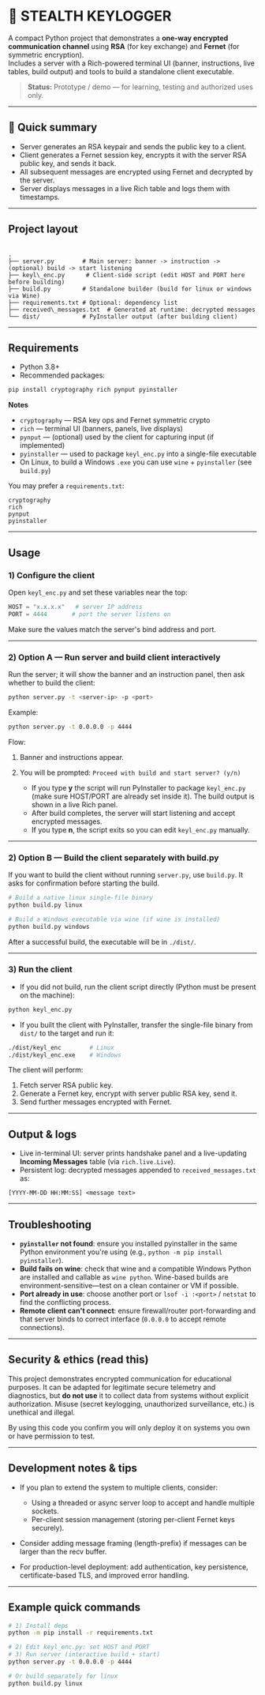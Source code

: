 # 🔐 STEALTH KEYLOGGER

A compact Python project that demonstrates a **one-way encrypted communication channel** using **RSA** (for key exchange) and **Fernet** (for symmetric encryption).  
Includes a server with a Rich-powered terminal UI (banner, instructions, live tables, build output) and tools to build a standalone client executable.

> **Status:** Prototype / demo — for learning, testing and authorized uses only.

---

## 🔎 Quick summary
- Server generates an RSA keypair and sends the public key to a client.  
- Client generates a Fernet session key, encrypts it with the server RSA public key, and sends it back.  
- All subsequent messages are encrypted using Fernet and decrypted by the server.  
- Server displays messages in a live Rich table and logs them with timestamps.

---

## Project layout
```

.
├── server.py        # Main server: banner -> instruction -> (optional) build -> start listening
├── keyl\_enc.py      # Client-side script (edit HOST and PORT here before building)
├── build.py         # Standalone builder (build for linux or windows via Wine)
├── requirements.txt # Optional: dependency list
├── received\_messages.txt  # Generated at runtime: decrypted messages
└── dist/            # PyInstaller output (after building client)

````

---

## Requirements
- Python 3.8+  
- Recommended packages:
```bash
pip install cryptography rich pynput pyinstaller
````

**Notes**

* `cryptography` — RSA key ops and Fernet symmetric crypto
* `rich` — terminal UI (banners, panels, live displays)
* `pynput` — (optional) used by the client for capturing input (if implemented)
* `pyinstaller` — used to package `keyl_enc.py` into a single-file executable
* On Linux, to build a Windows `.exe` you can use `wine` + `pyinstaller` (see `build.py`)

You may prefer a `requirements.txt`:

```
cryptography
rich
pynput
pyinstaller
```

---

## Usage

### 1) Configure the client

Open `keyl_enc.py` and set these variables near the top:

```python
HOST = "x.x.x.x"   # server IP address
PORT = 4444       # port the server listens on
```

Make sure the values match the server's bind address and port.

---

### 2) Option A — Run server and build client interactively

Run the server; it will show the banner and an instruction panel, then ask whether to build the client:

```bash
python server.py -t <server-ip> -p <port>
```

Example:

```bash
python server.py -t 0.0.0.0 -p 4444
```

Flow:

1. Banner and instructions appear.
2. You will be prompted: `Proceed with build and start server? (y/n)`

   * If you type **y** the script will run PyInstaller to package `keyl_enc.py` (make sure HOST/PORT are already set inside it). The build output is shown in a live Rich panel.
   * After build completes, the server will start listening and accept encrypted messages.
   * If you type **n**, the script exits so you can edit `keyl_enc.py` manually.

---

### 2) Option B — Build the client separately with build.py

If you want to build the client without running `server.py`, use `build.py`. It asks for confirmation before starting the build.

```bash
# Build a native linux single-file binary
python build.py linux

# Build a Windows executable via wine (if wine is installed)
python build.py windows
```

After a successful build, the executable will be in `./dist/`.

---

### 3) Run the client

* If you did not build, run the client script directly (Python must be present on the machine):

```bash
python keyl_enc.py
```

* If you built the client with PyInstaller, transfer the single-file binary from `dist/` to the target and run it:

```bash
./dist/keyl_enc        # Linux
./dist/keyl_enc.exe    # Windows
```

The client will perform:

1. Fetch server RSA public key.
2. Generate a Fernet key, encrypt with server public RSA key, send it.
3. Send further messages encrypted with Fernet.

---

## Output & logs

* Live in-terminal UI: server prints handshake panel and a live-updating **Incoming Messages** table (via `rich.live.Live`).
* Persistent log: decrypted messages appended to `received_messages.txt` as:

```
[YYYY-MM-DD HH:MM:SS] <message text>
```

---

## Troubleshooting

* **`pyinstaller` not found**: ensure you installed pyinstaller in the same Python environment you're using (e.g., `python -m pip install pyinstaller`).
* **Build fails on wine**: check that wine and a compatible Windows Python are installed and callable as `wine python`. Wine-based builds are environment-sensitive—test on a clean container or VM if possible.
* **Port already in use**: choose another port or `lsof -i :<port>` / `netstat` to find the conflicting process.
* **Remote client can't connect**: ensure firewall/router port-forwarding and that server binds to correct interface (`0.0.0.0` to accept remote connections).

---

## Security & ethics (read this)

This project demonstrates encrypted communication for educational purposes. It can be adapted for legitimate secure telemetry and diagnostics, but **do not use** it to collect data from systems without explicit authorization. Misuse (secret keylogging, unauthorized surveillance, etc.) is unethical and illegal.

By using this code you confirm you will only deploy it on systems you own or have permission to test.

---

## Development notes & tips

* If you plan to extend the system to multiple clients, consider:

  * Using a threaded or async server loop to accept and handle multiple sockets.
  * Per-client session management (storing per-client Fernet keys securely).
* Consider adding message framing (length-prefix) if messages can be larger than the recv buffer.
* For production-level deployment: add authentication, key persistence, certificate-based TLS, and improved error handling.

---


## Example quick commands

```bash
# 1) Install deps
python -m pip install -r requirements.txt

# 2) Edit keyl_enc.py: set HOST and PORT
# 3) Run server (interactive build + start)
python server.py -t 0.0.0.0 -p 4444

# Or build separately for linux
python build.py linux
```


